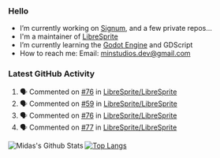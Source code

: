 ### Hello

- I’m currently working on [Signum](https://github.com/MintStudios/Signum), and a few private repos...
- I'm a maintainer of [LibreSprite](https://github.com/LibreSprite/LibreSprite)
- I’m currently learning the [Godot Engine](https://godotengine.org/) and GDScript
- How to reach me: Email: minstudios.dev@gmail.com

### Latest GitHub Activity
<!--START_SECTION:activity-->

1. 🗣 Commented on [#76](https://github.com//LibreSprite/LibreSprite/issues/76) in [LibreSprite/LibreSprite](https://github.com//LibreSprite/LibreSprite)
2. 🗣 Commented on [#59](https://github.com//LibreSprite/LibreSprite/issues/59) in [LibreSprite/LibreSprite](https://github.com//LibreSprite/LibreSprite)
3. 🗣 Commented on [#76](https://github.com//LibreSprite/LibreSprite/issues/76) in [LibreSprite/LibreSprite](https://github.com//LibreSprite/LibreSprite)
4. 🗣 Commented on [#77](https://github.com//LibreSprite/LibreSprite/issues/77) in [LibreSprite/LibreSprite](https://github.com//LibreSprite/LibreSprite)
<!--END_SECTION:activity-->

<img align="left" alt="Midas's Github Stats" src="https://github-readme-stats.vercel.app/api?username=MintStudios&show_icons=true&hide_border=true&count_private=true&theme=radical" />

[![Top Langs](https://github-readme-stats.vercel.app/api/top-langs/?username=MintStudios&hide_border=true&count_private=true&theme=radical)](https://github.com/anuraghazra/github-readme-stats)
